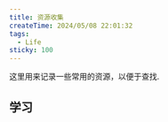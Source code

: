 ```yaml
---
title: 资源收集
createTime: 2024/05/08 22:01:32
tags:
  - Life
sticky: 100
---
```

这里用来记录一些常用的资源，以便于查找. 

## 学习

